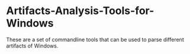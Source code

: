 # Artifacts-Analysis-Tools-for-Windows
These are a set of commandline tools that can be used to parse different artifacts of Windows.

